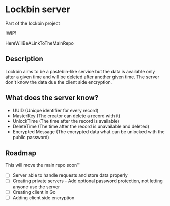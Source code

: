 # Lockbin server
Part of the lockbin project

!WIP!

HereWillBeALinkToTheMainRepo

## Description
Lockbin aims to be a pastebin-like service but the data is available only after a given time and will be deleted after another given time.
The server don't know the data due the client side encryption.

## What does the server know?
- UUID (Unique identifier for every record)
- MasterKey  (The creator can delete a record with it)
- UnlockTime (The time after the record is available)
- DeleteTime (The time after the record is unavailable and deleted)
- Encrypted Message (The encrypted data what can be unlocked with the public password)

## Roadmap
This will move the main repo soon™
- [ ] Server able to handle requests and store data properly
- [ ] Creating private servers - Add optional password protection, not letting anyone use the server
- [ ] Creating client in Go
- [ ] Adding client side encryption
